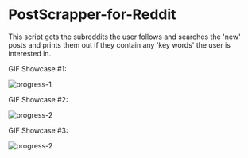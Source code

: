 # PostScrapper-for-Reddit
This script gets the subreddits the user follows and searches the 'new' posts and prints them out if they contain any 'key words' the user is interested in.


GIF Showcase #1:

![progress-1](https://github.com/UnGerardo/PostScrapper-for-Reddit/blob/main/PostScrapperShowcase.gif)

GIF Showcase #2:

![progress-2](https://github.com/UnGerardo/PostScrapper-for-Reddit/blob/main/PostScrapperShowcase2.gif)


GIF Showcase #3:

![progress-2](https://github.com/UnGerardo/PostScrapper-for-Reddit/blob/main/PostScrapperShowcase3.gif)
